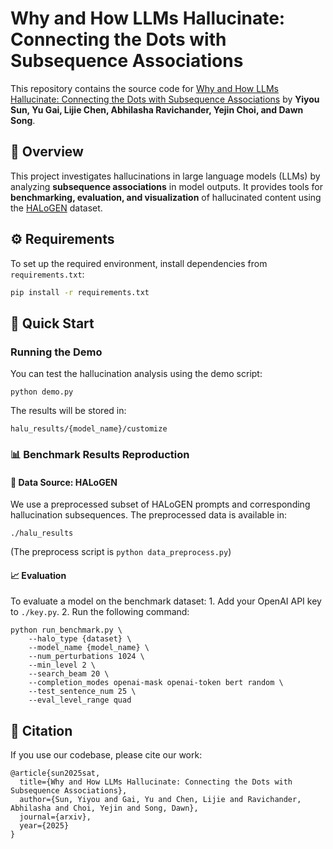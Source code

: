 
# Why and How LLMs Hallucinate: Connecting the Dots with Subsequence Associations

This repository contains the source code for [Why and How LLMs Hallucinate: Connecting the Dots with Subsequence Associations](https://arxiv.org/abs/xxx) by **Yiyou Sun, Yu Gai, Lijie Chen, Abhilasha Ravichander, Yejin Choi, and Dawn Song**.

## 📌 Overview

This project investigates hallucinations in large language models (LLMs) by analyzing **subsequence associations** in model outputs. It provides tools for **benchmarking, evaluation, and visualization** of hallucinated content using the [HALoGEN](https://halogen-hallucinations.github.io/) dataset.

## ⚙️ Requirements

To set up the required environment, install dependencies from `requirements.txt`:

```bash
pip install -r requirements.txt
```

## 🚀 Quick Start

### Running the Demo

You can test the hallucination analysis using the demo script:

`python demo.py`

The results will be stored in:

`halu_results/{model_name}/customize`

### 📊 Benchmark Results Reproduction

#### 📂 Data Source: HALoGEN

We use a preprocessed subset of HALoGEN prompts and corresponding hallucination subsequences. The preprocessed data is available in:

`./halu_results`

(The preprocess script is `python data_preprocess.py`)

#### 📈 Evaluation

To evaluate a model on the benchmark dataset:
	1.	Add your OpenAI API key to `./key.py`.
	2.	Run the following command:

```
python run_benchmark.py \
    --halo_type {dataset} \
    --model_name {model_name} \
    --num_perturbations 1024 \
    --min_level 2 \
    --search_beam 20 \
    --completion_modes openai-mask openai-token bert random \
    --test_sentence_num 25 \
    --eval_level_range quad
```

## 🔖 Citation

If you use our codebase, please cite our work:
```
@article{sun2025sat,
  title={Why and How LLMs Hallucinate: Connecting the Dots with Subsequence Associations},
  author={Sun, Yiyou and Gai, Yu and Chen, Lijie and Ravichander, Abhilasha and Choi, Yejin and Song, Dawn},
  journal={arxiv},
  year={2025}
}
```